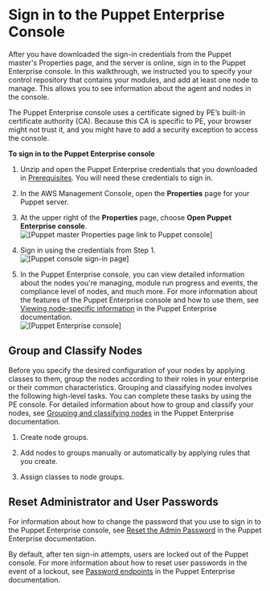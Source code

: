 # Sign in to the Puppet Enterprise Console<a name="opspup-puppet-dashboard"></a>

After you have downloaded the sign\-in credentials from the Puppet master's Properties page, and the server is online, sign in to the Puppet Enterprise console\. In this walkthrough, we instructed you to specify your control repository that contains your modules, and add at least one node to manage\. This allows you to see information about the agent and nodes in the console\.

The Puppet Enterprise console uses a certificate signed by PE’s built\-in certificate authority \(CA\)\. Because this CA is specific to PE, your browser might not trust it, and you might have to add a security exception to access the console\.

**To sign in to the Puppet Enterprise console**

1. Unzip and open the Puppet Enterprise credentials that you downloaded in [Prerequisites](opspup-starterkit.md#finish-server-prereqs-puppet)\. You will need these credentials to sign in\.

1. In the AWS Management Console, open the **Properties** page for your Puppet server\.

1. At the upper right of the **Properties** page, choose **Open Puppet Enterprise console**\.  
![\[Puppet master Properties page link to Puppet console\]](http://docs.aws.amazon.com/opsworks/latest/userguide/images/opspup_link_open_pupconsole.png)

1. Sign in using the credentials from Step 1\.  
![\[Puppet console sign-in page\]](http://docs.aws.amazon.com/opsworks/latest/userguide/images/puppet_signin_page.png)

1. In the Puppet Enterprise console, you can view detailed information about the nodes you're managing, module run progress and events, the compliance level of nodes, and much more\. For more information about the features of the Puppet Enterprise console and how to use them, see [Viewing node\-specific information](https://docs.puppet.com/pe/2017.2/nodes_viewing.html) in the Puppet Enterprise documentation\.  
![\[Puppet Enterprise console\]](http://docs.aws.amazon.com/opsworks/latest/userguide/images/puppet_console_overview.png)

## Group and Classify Nodes<a name="w4ab1b7c19c15b9"></a>

Before you specify the desired configuration of your nodes by applying classes to them, group the nodes according to their roles in your enterprise or their common characteristics\. Grouping and classifying nodes involves the following high\-level tasks\. You can complete these tasks by using the PE console\. For detailed information about how to group and classify your nodes, see [Grouping and classifying nodes](https://puppet.com/docs/pe/2017.3/managing_nodes/grouping_and_classifying_nodes.html) in the Puppet Enterprise documentation\.

1. Create node groups\.

1. Add nodes to groups manually or automatically by applying rules that you create\.

1. Assign classes to node groups\.

## Reset Administrator and User Passwords<a name="w4ab1b7c19c15c11"></a>

For information about how to change the password that you use to sign in to the Puppet Enterprise console, see [Reset the Admin Password](https://puppet.com/docs/pe/2017.3/accessing_console/console_accessing.html#reset-the-admin-password) in the Puppet Enterprise documentation\.

By default, after ten sign\-in attempts, users are locked out of the Puppet console\. For more information about how to reset user passwords in the event of a lockout, see [Password endpoints](https://puppet.com/docs/pe/2017.3/api_rbac_activity/rbac_api_v1_password.html) in the Puppet Enterprise documentation\.
